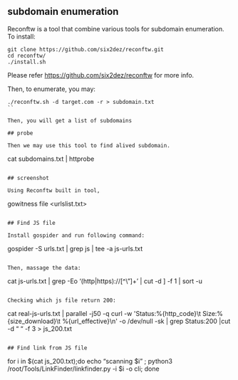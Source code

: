 ## subdomain enumeration

Reconftw is a tool that combine various tools for subdomain enumeration. To install:

```
git clone https://github.com/six2dez/reconftw.git
cd reconftw/
./install.sh
```

Please refer https://github.com/six2dez/reconftw for more info.

Then, to enumerate, you may:

```
./reconftw.sh -d target.com -r > subdomain.txt
``

Then, you will get a list of subdomains

## probe

Then we may use this tool to find alived subdomain.

```
cat subdomains.txt | httprobe
```

## screenshot

Using Reconftw built in tool,

```
gowitness file <urlslist.txt>
```

## Find JS file

Install gospider and run following command:

```
gospider -S urls.txt | grep js | tee -a js-urls.txt
```

Then, massage the data:

```
cat js-urls.txt | grep -Eo ‘(http|https)://[^\”]+’ | cut -d ] -f 1 | sort -u
```

Checking which js file return 200:

```
cat real-js-urls.txt | parallel -j50 -q curl -w 'Status:%{http_code}\t Size:%{size_download}\t %{url_effective}\n' -o /dev/null -sk | grep Status:200 |cut -d “ “ -f 3 > js_200.txt
```

## Find link from JS file

```
for i in $(cat js_200.txt);do echo “scanning $i” ; python3 /root/Tools/LinkFinder/linkfinder.py -i $i -o cli; done
```



